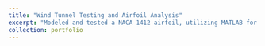 ```yaml
---
title: "Wind Tunnel Testing and Airfoil Analysis"
excerpt: "Modeled and tested a NACA 1412 airfoil, utilizing MATLAB for data analysis and simulation to optimize aerodynamic performance. <br/><img src='/images/airfoilPrint.png' width='300' height='500'>"
collection: portfolio
---
```

